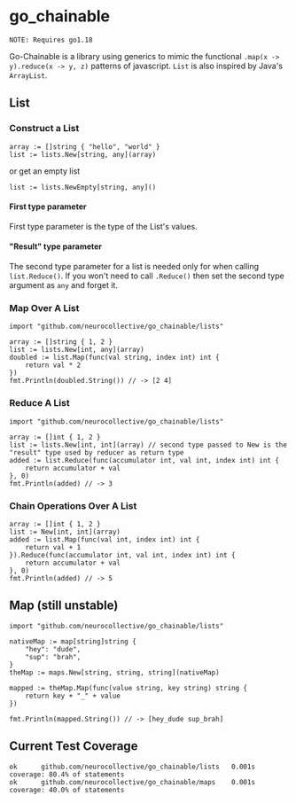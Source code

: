 # go_chainable

`NOTE: Requires go1.18`

Go-Chainable is a library using generics to mimic the functional `.map(x -> y).reduce(x -> y, z)` patterns of javascript. `List` is also inspired by Java's `ArrayList`.

## List

### Construct a List

```
array := []string { "hello", "world" }
list := lists.New[string, any](array)
```

or get an empty list

```
list := lists.NewEmpty[string, any]()
```

#### First type parameter

First type parameter is the type of the List's values.

#### "Result" type parameter

The second type parameter for a list is needed only for when calling `list.Reduce()`. If you won't need to call `.Reduce()` then set the second type argument as `any` and forget it.

### Map Over A List

```
import "github.com/neurocollective/go_chainable/lists"

array := []string { 1, 2 }
list := lists.New[int, any](array)
doubled := list.Map(func(val string, index int) int {
	return val * 2
})
fmt.Println(doubled.String()) // -> [2 4]
```

### Reduce A List

```
import "github.com/neurocollective/go_chainable/lists"

array := []int { 1, 2 }
list := lists.New[int, int](array) // second type passed to New is the "result" type used by reducer as return type
added := list.Reduce(func(accumulator int, val int, index int) int {
	return accumulator + val
}, 0)
fmt.Println(added) // -> 3
```

### Chain Operations Over A List

```
array := []int { 1, 2 }
list := New[int, int](array)
added := list.Map(func(val int, index int) int {
	return val + 1
}).Reduce(func(accumulator int, val int, index int) int {
	return accumulator + val
}, 0)
fmt.Println(added) // -> 5
```

## Map (still unstable)

```
import "github.com/neurocollective/go_chainable/lists"

nativeMap := map[string]string {
	"hey": "dude",
	"sup": "brah",
}
theMap := maps.New[string, string, string](nativeMap)

mapped := theMap.Map(func(value string, key string) string {
	return key + "_" + value
})

fmt.Println(mapped.String()) // -> [hey_dude sup_brah]
```

## Current Test Coverage

```
ok  	github.com/neurocollective/go_chainable/lists	0.001s	coverage: 80.4% of statements
ok  	github.com/neurocollective/go_chainable/maps	0.001s	coverage: 40.0% of statements
```